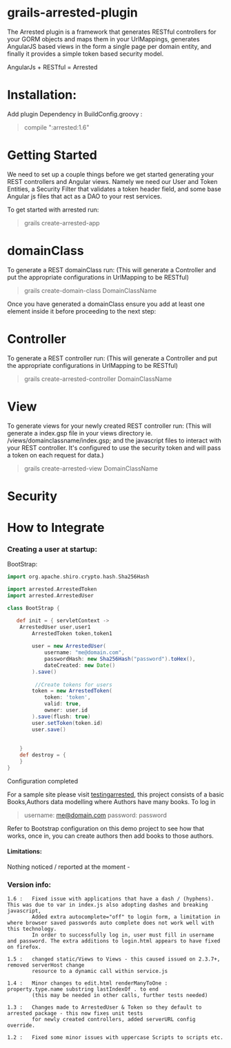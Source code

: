 grails-arrested-plugin
======================

The Arrested plugin is a framework that generates RESTful controllers for your GORM objects and maps them in your UrlMappings, generates AngularJS based views in the form a single page per domain entity, and finally it provides a simple token based security model.

AngularJs + RESTful = Arrested


# Installation:

Add plugin Dependency in BuildConfig.groovy :
>compile ":arrested:1.6"


# Getting Started

We need to set up a couple things before we get started generating your REST controllers and Angular views.  Namely we need our User and Token Entities, a Security Filter that validates a token header field, and some base Angular js files that act as a DAO to your rest services.

To get started with arrested run:

> grails create-arrested-app


# domainClass 
To generate a REST domainClass run: 
(This will generate a Controller and put the appropriate configurations in UrlMapping to be RESTful)
> grails create-domain-class DomainClassName

Once you have generated a domainClass ensure you add at least one element inside it before proceeding to the next step:

# Controller

To generate a REST controller run: 
(This will generate a Controller and put the appropriate configurations in UrlMapping to be RESTful)

> grails create-arrested-controller DomainClassName

# View
To generate views for your newly created REST controller run: 
(This will generate a index.gsp file in your views directory ie. /views/domainclassname/index.gsp; and the javascript files to interact with your REST controller.  It's configured to use the security token and will pass a token on each request for data.)

> grails create-arrested-view DomainClassName


# Security


# How to Integrate

### Creating a user at startup:



BootStrap:
```groovy
import org.apache.shiro.crypto.hash.Sha256Hash

import arrested.ArrestedToken
import arrested.ArrestedUser

class BootStrap {

   def init = { servletContext ->
	ArrestedUser user,user1
		ArrestedToken token,token1
		
		user = new ArrestedUser(
			username: "me@domain.com",
			passwordHash: new Sha256Hash("password").toHex(),
			dateCreated: new Date()
		).save()
		
		 //Create tokens for users
		token = new ArrestedToken(
			token: 'token',
			valid: true,
			owner: user.id
		).save(flush: true)
		user.setToken(token.id)
		user.save()
		
    
    }
    def destroy = {
    }
}
```



Configuration completed

For a sample site please visit [testingarrested](https://github.com/vahidhedayati/testingarrested), this project consists of a basic Books,Authors data modelling where 
Authors have many books. To log in 
>username:  me@domain.com
>password:  password

Refer to Bootstrap configuration on this demo project to see how that works, once in, you can create authors then add books to those authors.
  


#### Limitations:
Nothing noticed / reported at the moment - 


### Version info:
```
1.6 : 	Fixed issue with applications that have a dash / (hyphens). This was due to var in index.js also adopting dashes and breaking javascript, 
		Added extra autocomplete="off" to login form, a limitation in where browser saved passwords auto complete does not work well with this technology.
		In order to successfully log in, user must fill in username and password. The extra additions to login.html appears to have fixed on firefox. 

1.5 : 	changed static/Views to Views - this caused issued on 2.3.7+, removed serverHost change
		resource to a dynamic call within service.js
		
1.4 : 	Minor changes to edit.html renderManyToOne : property.type.name substring lastIndexOf . to end 
		(this may be needed in other calls, further tests needed)
		
1.3 : 	Changes made to ArrestedUser & Token so they default to arrested package - this now fixes unit tests 
		for newly created controllers, added serverURL config override.
		
1.2 : 	Fixed some minor issues with uppercase Scripts to scripts etc.
``` 

